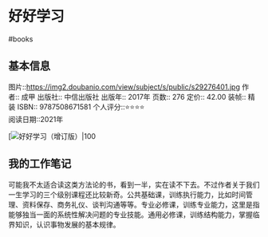 ---
---

# 好好学习
#books 
## 基本信息

图片::https://img2.doubanio.com/view/subject/s/public/s29276401.jpg 
作者:: 成甲
出版社:: 中信出版社
出版年:: 2017年
页数:: 276
定价:: 42.00
装帧:: 精装
ISBN:: 9787508671581
个人评分::⭐⭐⭐⭐  
阅读日期::2021年

 [![好好学习（增订版）|100](https://img2.doubanio.com/view/subject/s/public/s29276401.jpg  )

## 我的工作笔记
可能我不太适合读这类方法论的书，看到一半，实在读不下去。不过作者关于我们一生学习的三个级别课程还比较新奇。公共基础课，训练执行能力，比如时间管理、资料保存、商务礼仪、谈判沟通等等。专业必修课，训练专业能力，这里是指能够独当一面的系统性解决问题的专业技能。通用必修课，训练结构能力，掌握临界知识，认识事物发展的基本规律。